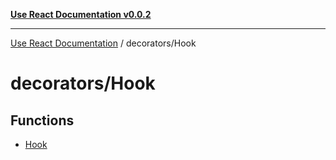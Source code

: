 [**Use React Documentation v0.0.2**](../../README.md)

***

[Use React Documentation](../../modules.md) / decorators/Hook

# decorators/Hook

## Functions

- [Hook](functions/Hook.md)

